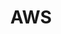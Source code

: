 ---
layout: tag
permalink: /tags/aws/
taxonomy: aws
title: "AWS"

author_profile: true
sidebar:
  nav: "docs"
---